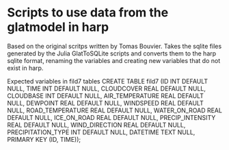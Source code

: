 # Scripts to use data from the glatmodel in harp
Based on the original scritps written by Tomas Bouvier.
Takes the sqlite files generated by the Julia GlatToSQLite 
scripts and converts them to the harp sqlite format,
renaming the variables and creating new variables
that do not exist in harp. 



Expected variables in fild7 tables
CREATE TABLE fild7
(ID INT DEFAULT NULL,
TIME INT DEFAULT NULL,
CLOUDCOVER REAL DEFAULT NULL,
CLOUDBASE INT DEFAULT NULL,
AIR_TEMPERATURE REAL DEFAULT NULL,
DEWPOINT REAL DEFAULT NULL,
WINDSPEED REAL DEFAULT NULL,
ROAD_TEMPERATURE REAL DEFAULT NULL,
WATER_ON_ROAD REAL DEFAULT NULL,
ICE_ON_ROAD REAL DEFAULT NULL,
PRECIP_INTENSITY REAL DEFAULT NULL,
WIND_DIRECTION REAL DEFAULT NULL,
PRECIPITATION_TYPE INT DEFAULT NULL,
DATETIME TEXT NULL,
PRIMARY KEY (ID, TIME));

